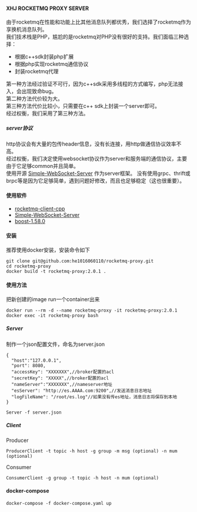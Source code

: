 #### XHJ ROCKETMQ PROXY SERVER  
由于rocketmq在性能和功能上比其他消息队列都优秀，我们选择了rocketmq作为享换机消息队列。  
我们技术栈是PHP，尴尬的是rocketmq对PHP没有很好的支持。我们面临三种选择：
- 根据c++sdk封装php扩展
- 根据php实现rocketmq通信协议
- 封装rocketmq代理

第一种方法经过验证不可行，因为c++sdk采用多线程的方式编写，php无法接入，会出现致命bug。  
第二种方法代价较为大。  
第三种方法代价比较小，只需要在c++ sdk上封装一个server即可。  
经过权衡，我们采用了第三种方法。

##### server协议
http协议会有大量的包传header信息，没有长连接，用http做通信协议效率不高。  
经过权衡，我们决定使用websocket协议作为server和服务端的通信协议，主要由于它足够common并且简单。  
使用开源 [Simple-WebSocket-Server](https://gitlab.com/eidheim/Simple-WebSocket-Server) 作为server框架。
没有使用grpc、thrift或brpc等是因为它足够简单，遇到问题好修改，而且也足够稳定（这也很重要）。

#### 使用软件

- [rocketmq-client-cpp](https://github.com/apache/rocketmq-client-cpp)
- [Simple-WebSocket-Server](https://gitlab.com/eidheim/Simple-WebSocket-Server)
- [boost-1.58.0](https://www.boost.org/)

#### 安装

推荐使用docker安装，安装命令如下

```
git clone git@github.com:he1016060110/rocketmq-proxy.git
cd rocketmq-proxy
docker build -t rocketmq-proxy:2.0.1 .
```

#### 使用方法

把新创建的image run一个container出来
```
docker run --rm -d --name rocketmq-proxy -it rocketmq-proxy:2.0.1
docker exec -it rocketmq-proxy bash
```

##### Server
制作一个json配置文件，命名为server.json
```
{
  "host":"127.0.0.1",
  "port": 8080,
  "accessKey": "XXXXXXX",//broker配置的acl
  "secretKey": "XXXXX",//broker配置的acl
  "nameServer":"XXXXXXX",//nameserver地址
  "esServer": "http://es.AAAA.com:9200",//发送消息日志地址
  "logFileName": "/root/es.log"//如果没有传es地址，消息日志将保存到本地
}
```

```
Server -f server.json
```

##### Client
Producer
```text
ProducerClient -t topic -h host -g group -m msg (optional) -n mum (optional)
```

Consumer
```text
ConsumerClient -g group -t topic -h host -n mum (optional)
```

#### docker-compose

```text
docker-compose -f docker-compose.yaml up
```


